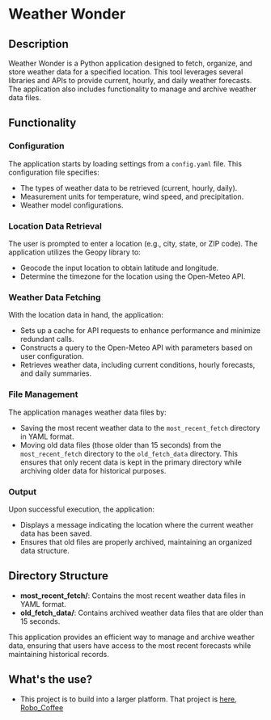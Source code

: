 # Weather Wonder

## Description

Weather Wonder is a Python application designed to fetch, organize, and store weather data for a specified location. This tool leverages several libraries and APIs to provide current, hourly, and daily weather forecasts. The application also includes functionality to manage and archive weather data files.

## Functionality

### Configuration

The application starts by loading settings from a `config.yaml` file. This configuration file specifies:
- The types of weather data to be retrieved (current, hourly, daily).
- Measurement units for temperature, wind speed, and precipitation.
- Weather model configurations.

### Location Data Retrieval

The user is prompted to enter a location (e.g., city, state, or ZIP code). The application utilizes the Geopy library to:
- Geocode the input location to obtain latitude and longitude.
- Determine the timezone for the location using the Open-Meteo API.

### Weather Data Fetching

With the location data in hand, the application:
- Sets up a cache for API requests to enhance performance and minimize redundant calls.
- Constructs a query to the Open-Meteo API with parameters based on user configuration.
- Retrieves weather data, including current conditions, hourly forecasts, and daily summaries.

### File Management

The application manages weather data files by:
- Saving the most recent weather data to the `most_recent_fetch` directory in YAML format.
- Moving old data files (those older than 15 seconds) from the `most_recent_fetch` directory to the `old_fetch_data` directory. This ensures that only recent data is kept in the primary directory while archiving older data for historical purposes.

### Output

Upon successful execution, the application:
- Displays a message indicating the location where the current weather data has been saved.
- Ensures that old files are properly archived, maintaining an organized data structure.

## Directory Structure

- **most_recent_fetch/**: Contains the most recent weather data files in YAML format.
- **old_fetch_data/**: Contains archived weather data files that are older than 15 seconds.

This application provides an efficient way to manage and archive weather data, ensuring that users have access to the most recent forecasts while maintaining historical records.

## What's the use?
- This project is to build into a larger platform. That project is [here, Robo_Coffee](https://github.com/jfritts-afk/Robo_Coffee)

